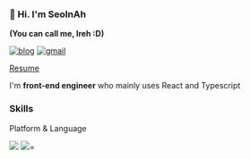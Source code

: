 ### 👋 Hi. I'm SeoInAh
**(You can call me, Ireh :D)**

[![blog](https://img.shields.io/badge/-Blog-white?style=flat-square)](https://seoinah.github.io//)
[![gmail](https://img.shields.io/badge/ireh2650@gmail.com-grey?style=flat-square&logo=gmail)](mailto://ireh2650@gmail.com/)

[Resume]()

I'm **front-end engineer** who mainly uses React and Typescript
<!--
[![seoinah's GitHub stats](https://github-readme-stats.vercel.app/api?username=seoinah)](https://github.com/anuraghazra/github-readme-stats)
-->

### Skills

Platform & Language

![](https://img.shields.io/badge/React-61DAFB?style=flat-square&logo=react&logoColor=black)
![](https://img.shields.io/badge/Typescript-3178C6?style=flat-square&logo=typescript&logoColor=white)=


<!--
**seoinah/seoinah** is a ✨ _special_ ✨ repository because its `README.md` (this file) appears on your GitHub profile.

Here are some ideas to get you started:

- 🔭 I’m currently working on ...
- 🌱 I’m currently learning ...
- 👯 I’m looking to collaborate on ...
- 🤔 I’m looking for help with ...
- 💬 Ask me about ...
- 📫 How to reach me: ...
- 😄 Pronouns: ...
- ⚡ Fun fact: ...
-->
